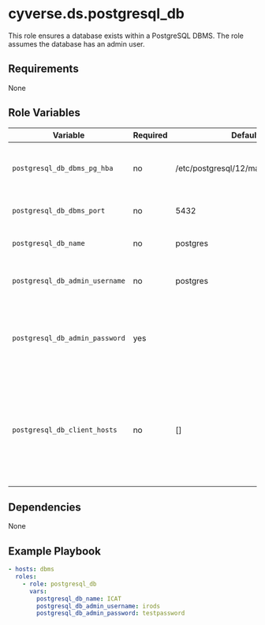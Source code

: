 # cyverse.ds.postgresql_db

This role ensures a database exists within a PostgreSQL DBMS. The role assumes the database has an
admin user.

## Requirements

None

## Role Variables

Variable                       | Required | Default                             | Choices | Comment
------------------------------ | -------- | ----------------------------------- | ------- | -------
`postgresql_db_dbms_pg_hba`    | no       | /etc/postgresql/12/main/pg_hba.conf |         | the absolute path to the service's pg_hba.conf file
`postgresql_db_dbms_port`      | no       | 5432                                |         | the TCP the DBMS is listening on
`postgresql_db_name`           | no       | postgres                            |         | the name of the database
`postgresql_db_admin_username` | no       | postgres                            |         | the account name of the database admin
`postgresql_db_admin_password` | yes      |                                     |         | the password used to authenticate the database's admin user
`postgresql_db_client_hosts`   | no       | []                                  |         | the host names or IP addresses for the services that connect to the given DB as the given admin user

## Dependencies

None

## Example Playbook

```yaml
- hosts: dbms
  roles:
    - role: postgresql_db
      vars:
        postgresql_db_name: ICAT
        postgresql_db_admin_username: irods
        postgresql_db_admin_password: testpassword
```
